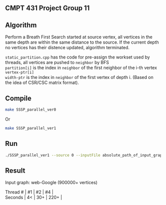 ## CMPT 431 Project Group 11

## Algorithm

<p>Perform a Breath First Search started at source vertex, all vertices in the same
depth are within the same distance to the source. If the current depth no vertices has their distence updated, algorithm terminated.</p>

`static_partition.cpp` has the code for pre-assign the workset used by threads, all vertices are pushed to `neighbor` by BFS<br />
`partition[i]` is the index in `neighbor` of the first neighbor of the i-th vertex `vertex-ptr[i]`<br />
`width-ptr` is the index in `neighbor` of the first vertex of depth i. (Based on the idea of CSR/CSC matrix format).</p>

## Compile

```bash
make SSSP_parallel_ver0
```
Or

```bash
make SSSP_parallel_ver1
```

## Run

```bash
./SSSP_parallel_ver1 --source 0 --inputFile absolute_path_of_input_graph --nThreads 4
```
## Result

<p>Input graph: web-Google (900000+ vertices)</p>
<p>Thread # | #1 | #2 | #4 |<br />
   Seconds | 4< | 30+ | 220+ |</p>
